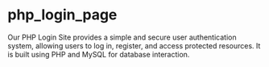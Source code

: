 # php_login_page
Our PHP Login Site provides a simple and secure user authentication system, allowing users to log in, register, and access protected resources. It is built using PHP and MySQL for database interaction.
